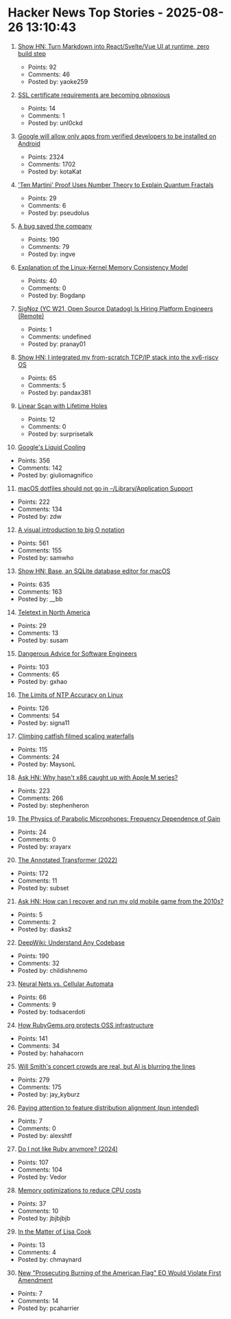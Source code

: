 # Hacker News Top Stories - 2025-08-26 13:10:43

1. [Show HN: Turn Markdown into React/Svelte/Vue UI at runtime, zero build step](https://markdown-ui.com/)
   - Points: 92
   - Comments: 46
   - Posted by: yaoke259

2. [SSL certificate requirements are becoming obnoxious](https://www.chrislockard.net/posts/ssl-cert-requirements-obnoxious/)
   - Points: 14
   - Comments: 1
   - Posted by: unl0ckd

3. [Google will allow only apps from verified developers to be installed on Android](https://9to5google.com/2025/08/25/android-apps-developer-verification/)
   - Points: 2324
   - Comments: 1702
   - Posted by: kotaKat

4. ['Ten Martini' Proof Uses Number Theory to Explain Quantum Fractals](https://www.quantamagazine.org/ten-martini-proof-uses-number-theory-to-explain-quantum-fractals-20250825/)
   - Points: 29
   - Comments: 6
   - Posted by: pseudolus

5. [A bug saved the company](https://weblog.rogueamoeba.com/2025/08/21/when-a-bug-saved-the-company/)
   - Points: 190
   - Comments: 79
   - Posted by: ingve

6. [Explanation of the Linux-Kernel Memory Consistency Model](https://raw.githubusercontent.com/torvalds/linux/refs/heads/master/tools/memory-model/Documentation/explanation.txt)
   - Points: 40
   - Comments: 0
   - Posted by: Bogdanp

7. [SigNoz (YC W21, Open Source Datadog) Is Hiring Platform Engineers (Remote)](https://jobs.ashbyhq.com/SigNoz/01ebd081-db0c-4eec-8a8b-e346bc3f14a7)
   - Points: 1
   - Comments: undefined
   - Posted by: pranay01

8. [Show HN: I integrated my from-scratch TCP/IP stack into the xv6-riscv OS](https://github.com/pandax381/xv6-riscv-net)
   - Points: 65
   - Comments: 5
   - Posted by: pandax381

9. [Linear Scan with Lifetime Holes](https://bernsteinbear.com/blog/linear-scan-lifetime-holes/)
   - Points: 12
   - Comments: 0
   - Posted by: surprisetalk

10. [Google's Liquid Cooling](https://chipsandcheese.com/p/googles-liquid-cooling-at-hot-chips)
   - Points: 356
   - Comments: 142
   - Posted by: giuliomagnifico

11. [macOS dotfiles should not go in –/Library/Application Support](https://becca.ooo/blog/macos-dotfiles/)
   - Points: 222
   - Comments: 134
   - Posted by: zdw

12. [A visual introduction to big O notation](https://samwho.dev/big-o/)
   - Points: 561
   - Comments: 155
   - Posted by: samwho

13. [Show HN: Base, an SQLite database editor for macOS](https://menial.co.uk/base/)
   - Points: 635
   - Comments: 163
   - Posted by: __bb

14. [Teletext in North America](https://computer.rip/2025-08-25-teletext-in-north-america.html)
   - Points: 29
   - Comments: 13
   - Posted by: susam

15. [Dangerous Advice for Software Engineers](https://www.seangoedecke.com/dangerous-advice/)
   - Points: 103
   - Comments: 65
   - Posted by: gxhao

16. [The Limits of NTP Accuracy on Linux](https://scottstuff.net/posts/2025/05/19/ntp-limits/)
   - Points: 126
   - Comments: 54
   - Posted by: signa11

17. [Climbing catfish filmed scaling waterfalls](https://www.science.org/content/article/thousands-climbing-catfish-filmed-scaling-waterfalls)
   - Points: 115
   - Comments: 24
   - Posted by: MaysonL

18. [Ask HN: Why hasn't x86 caught up with Apple M series?](undefined)
   - Points: 223
   - Comments: 266
   - Posted by: stephenheron

19. [The Physics of Parabolic Microphones: Frequency Dependence of Gain](https://legallyblindbirding.net/2023/10/13/frequency-dependence-of-parabolic-microphone-gain/)
   - Points: 24
   - Comments: 0
   - Posted by: xrayarx

20. [The Annotated Transformer (2022)](https://nlp.seas.harvard.edu/annotated-transformer/)
   - Points: 172
   - Comments: 11
   - Posted by: subset

21. [Ask HN: How can I recover and run my old mobile game from the 2010s?](undefined)
   - Points: 5
   - Comments: 2
   - Posted by: diasks2

22. [DeepWiki: Understand Any Codebase](https://www.aitidbits.ai/p/deepwiki)
   - Points: 190
   - Comments: 32
   - Posted by: childishnemo

23. [Neural Nets vs. Cellular Automata](https://www.nets-vs-automata.net/)
   - Points: 66
   - Comments: 9
   - Posted by: todsacerdoti

24. [How RubyGems.org protects OSS infrastructure](https://blog.rubygems.org/2025/08/25/rubygems-security-response.html)
   - Points: 141
   - Comments: 34
   - Posted by: hahahacorn

25. [Will Smith's concert crowds are real, but AI is blurring the lines](https://waxy.org/2025/08/will-smiths-concert-crowds-were-real-but-ai-is-blurring-the-lines/)
   - Points: 279
   - Comments: 175
   - Posted by: jay_kyburz

26. [Paying attention to feature distribution alignment (pun intended)](https://alexshtf.github.io/2025/08/19/Orthogonality.html)
   - Points: 7
   - Comments: 0
   - Posted by: alexshtf

27. [Do I not like Ruby anymore? (2024)](https://sgt.hootr.club/molten-matter/maybe-i-like-python-now/)
   - Points: 107
   - Comments: 104
   - Posted by: Vedor

28. [Memory optimizations to reduce CPU costs](https://ayende.com/blog/203011-A/memory-optimizations-to-reduce-cpu-costs)
   - Points: 37
   - Comments: 10
   - Posted by: jbjbjbjb

29. [In the Matter of Lisa Cook](https://paulkrugman.substack.com/p/in-the-matter-of-lisa-cook)
   - Points: 13
   - Comments: 4
   - Posted by: chmaynard

30. [New "Prosecuting Burning of the American Flag" EO Would Violate First Amendment](https://reason.com/volokh/2025/08/25/prosecutions-under-new-prosecuting-burning-of-the-american-flag-order-would-violate-first-amendment/)
   - Points: 7
   - Comments: 14
   - Posted by: pcaharrier

